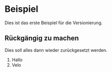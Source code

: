 # Beispiel
Dies ist das erste Beispiel für die Versionierung.

## Rückgängig zu machen
Dies soll alles dann wieder zurückgesetzt werden.

1. Hallo
2. Velo
